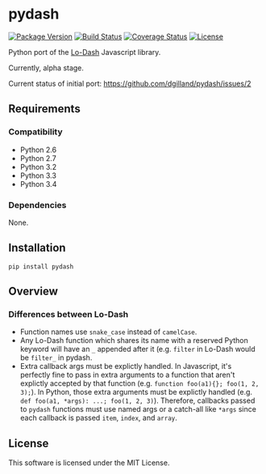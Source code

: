 # pydash

[![Package Version](http://img.shields.io/pypi/v/pydash.svg?style=flat)](https://pypi.python.org/pypi/pydash/)
[![Build Status](http://img.shields.io/travis/dgilland/pydash/master.svg?style=flat)](https://travis-ci.org/dgilland/pydash)
[![Coverage Status](http://img.shields.io/coveralls/dgilland/pydash/master.svg?style=flat)](https://coveralls.io/r/dgilland/pydash)
[![License](http://img.shields.io/pypi/l/pydash.svg?style=flat)](https://pypi.python.org/pypi/pydash/)


Python port of the [Lo-Dash](http://Lo-Dash.com/) Javascript library.

Currently, alpha stage.

Current status of initial port: https://github.com/dgilland/pydash/issues/2


## Requirements

### Compatibility

- Python 2.6
- Python 2.7
- Python 3.2
- Python 3.3
- Python 3.4

### Dependencies

None.


## Installation

```
pip install pydash
```

## Overview

### Differences between Lo-Dash

- Function names use `snake_case` instead of `camelCase`.
- Any Lo-Dash function which shares its name with a reserved Python keyword will have an `_` appended after it (e.g. `filter` in Lo-Dash would be `filter_` in pydash.
- Extra callback args must be explictly handled. In Javascript, it's perfectly fine to pass in extra arguments to a function that aren't explictly accepted by that function (e.g. `function foo(a1){}; foo(1, 2, 3);`). In Python, those extra arguments must be explictly handled (e.g. `def foo(a1, *args): ...; foo(1, 2, 3)`). Therefore, callbacks passed to `pydash` functions must use named args or a catch-all like `*args` since each callback is passed `item`, `index`, and `array`.


## License

This software is licensed under the MIT License.
